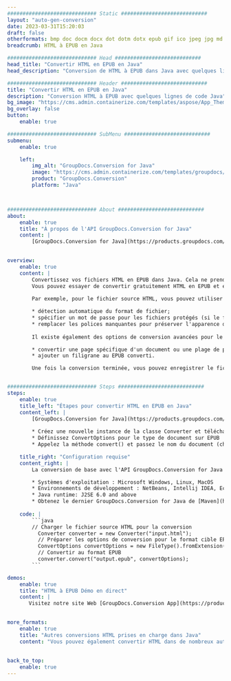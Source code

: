 ```yaml
---
############################# Static ############################
layout: "auto-gen-conversion"
date: 2023-03-31T15:20:03
draft: false
otherformats: bmp doc docm docx dot dotm dotx epub gif ico jpeg jpg md odt ott pdf png psd rtf tex tif tiff txt xps
breadcrumb: HTML à EPUB en Java

############################# Head ############################
head_title: "Convertir HTML en EPUB en Java"
head_description: "Conversion de HTML à EPUB dans Java avec quelques lignes de code. Convertissez plus de 160 formats de fichiers à l'aide de l'API de conversion de documents GroupDocs pour Java"

############################# Header ############################
title: "Convertir HTML en EPUB en Java"
description: "Conversion HTML à EPUB avec quelques lignes de code Java"
bg_image: "https://cms.admin.containerize.com/templates/aspose/App_Themes/V3/images/bg/header1.png"
bg_overlay: false
button:
    enable: true

############################# SubMenu ############################
submenu:
    enable: true

    left:
        img_alt: "GroupDocs.Conversion for Java"
        image: "https://cms.admin.containerize.com/templates/groupdocs/images/product-logos/90x90-noborder/groupdocs-conversion-java.png"
        product: "GroupDocs.Conversion"
        platform: "Java"



############################# About ############################
about:
    enable: true
    title: "À propos de l'API GroupDocs.Conversion for Java"
    content: |
        [GroupDocs.Conversion for Java](https://products.groupdocs.com/conversion/java/) est une API de conversion de format de fichier avancée pour la conversion entre les formats d'image et de document populaires tels que Microsoft Office, OpenDocument, PDF, HTML, e-mail, CAO. et bien plus encore avec seulement quelques lignes de code. L'API native détecte automatiquement les formats des documents originaux et propose de nombreuses options de personnalisation des documents convertis. Outre la fonction d'extraction d'informations d'un document, il prend également en charge la mise en cache des résultats de conversion sur le disque local par défaut. Cependant, tout type de stockage de cache peut être pris en charge en implémentant les interfaces appropriées - Amazon S3, Dropbox, Google Drive, Windows Azure, Reddis ou tout autre.
    

overview:
    enable: true
    content: |
        Convertissez vos fichiers HTML en EPUB dans Java. Cela ne prend que quelques lignes de code Java sur n'importe quelle plate-forme de votre choix, telle que Windows, Linux, macOS.
        Vous pouvez essayer de convertir gratuitement HTML en EPUB et évaluer la qualité des résultats de conversion. En plus des scripts de conversion de fichiers simples, vous pouvez essayer des options plus sophistiquées pour charger le fichier source HTML et stocker la sortie EPUB. 
        
        Par exemple, pour le fichier source HTML, vous pouvez utiliser les options de chargement suivantes :

        * détection automatique du format de fichier;
        * spécifier un mot de passe pour les fichiers protégés (si le format de fichier le prend en charge);
        * remplacer les polices manquantes pour préserver l'apparence du document.
        
        Il existe également des options de conversion avancées pour le fichier EPUB :

        * convertir une page spécifique d'un document ou une plage de pages;
        * ajouter un filigrane au EPUB converti.

        Une fois la conversion terminée, vous pouvez enregistrer le fichier EPUB dans votre chemin de fichier local ou dans un stockage tiers tel que FTP, Amazon S3, Google Drive, Dropbox, etc. Veuillez noter - pour convertir HTML à EPUB, vous n'avez pas besoin d'installer de logiciel supplémentaire, tel que MS Office, Open Office, Adobe Acrobat Reader, etc.


############################# Steps ############################
steps:
    enable: true
    title_left: "Étapes pour convertir HTML en EPUB en Java"
    content_left: |
        [GroupDocs.Conversion for Java](https://products.groupdocs.com/conversion/java/) permet aux développeurs de convertir facilement le fichier HTML en EPUB avec quelques lignes de code.
        
        * Créez une nouvelle instance de la classe Converter et téléchargez le fichier HTML avec le chemin complet
        * Définissez ConvertOptions pour le type de document sur EPUB
        * Appelez la méthode convert() et passez le nom du document (chemin complet) et le format (EPUB) en tant que paramètre

    title_right: "Configuration requise"
    content_right: |
        La conversion de base avec l'API GroupDocs.Conversion for Java peut être effectuée avec seulement quelques lignes de code. Nos API sont prises en charge sur toutes les principales plates-formes et systèmes d'exploitation. Avant d'exécuter le code ci-dessous, assurez-vous que les prérequis suivants sont installés sur votre système.

        * Systèmes d'exploitation : Microsoft Windows, Linux, MacOS
        * Environnements de développement : NetBeans, Intellij IDEA, Eclipse, etc.
        * Java runtime: J2SE 6.0 and above
        * Obtenez le dernier GroupDocs.Conversion for Java de [Maven](https://repository.groupdocs.com/webapp/#/artifacts/browse/tree/General/repo/com/groupdocs/groupdocs-conversion)
         
    code: |
        ```java    
        // Charger le fichier source HTML pour la conversion
          Converter converter = new Converter("input.html");
          // Préparer les options de conversion pour le format cible EPUB
          ConvertOptions convertOptions = new FileType().fromExtension("epub").getConvertOptions();
          // Convertir au format EPUB
          converter.convert("output.epub", convertOptions);
        ```

demos:
    enable: true
    title: "HTML à EPUB Démo en direct"
    content: |
       Visitez notre site Web [GroupDocs.Conversion App](https://products.groupdocs.app/conversion/family) et essayez la conversion HTML à EPUB maintenant. La démo gratuite présente les avantages suivants
          

more_formats:
    enable: true
    title: "Autres conversions HTML prises en charge dans Java"
    content: "Vous pouvez également convertir HTML dans de nombreux autres formats de fichiers. Veuillez consulter la liste ci-dessous."
       
       
back_to_top:
    enable: true
---
```

